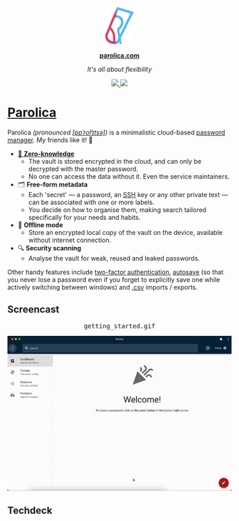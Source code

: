 <p align="center">
  <a href="https://parolica.com">
    <img src="/pwa/src/logomark.svg" width="64">
  </a>
</p>
<p align="center">
  <b><a href="https://parolica.com">parolica.com</a></b>
</p>
<p align="center">
  <i>It's all about flexibility</i>
</p>
<p align="center">
  <a href="https://github.com/dubov94/keyring/actions/workflows/release.yml">
    <img src="https://github.com/dubov94/keyring/actions/workflows/release.yml/badge.svg">
  </a>
  <a href="https://github.com/XAMPPRocky/tokei#badges">
    <!-- https://github.com/XAMPPRocky/tokei#supported-languages -->
    <img src="https://img.shields.io/tokei/lines/github/dubov94/keyring">
  </a>
</p>

# [Parolica](https://parolica.com)

Parolica *(pronounced [[pɐˈrolʲɪtsə]](https://en.wikipedia.org/wiki/International_Phonetic_Alphabet))* is a minimalistic cloud-based [password manager](https://en.wikipedia.org/wiki/Password_manager). My friends like it! 🤭

- [🔐 **Zero-knowledge**](https://en.wikipedia.org/wiki/Zero-knowledge_service)
  - The vault is stored encrypted in the cloud, and can only be decrypted with the master password.
  - No one can access the data without it. Even the service maintainers.
- 🗂️ **Free-form metadata**
  - Each 'secret' &mdash; a password, an [SSH](https://en.wikipedia.org/wiki/Secure_Shell) key or any other private text &mdash; can be associated with one or more labels.
  - You decide on how to organise them, making search tailored specifically for your needs and habits.
- 📶 **Offline mode**
  - Store an encrypted local copy of the vault on the device, available without internet connection.
- 🔍 **Security scanning**
  - Analyse the vault for weak, reused and leaked passwords.

Other handy features include [two-factor authentication](https://cheatsheetseries.owasp.org/cheatsheets/Multifactor_Authentication_Cheat_Sheet.html), [autosave](https://en.wikipedia.org/wiki/Autosave) (so that you never lose a password even if you forget to explicitly save one while actively switching between windows) and [.csv](https://en.wikipedia.org/wiki/Comma-separated_values) imports / exports.

## Screencast

<div align="center">
  <kbd>
    <p align="center">getting_started.gif</p>
    <img src="/docs/getting_started.gif">
  </kbd>
</div>

## Techdeck
